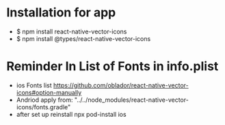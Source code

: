 # Installation for app 
- $ npm install react-native-vector-icons
- $ npm install @types/react-native-vector-icons

# Reminder In List of Fonts in info.plist
- ios Fonts list https://github.com/oblador/react-native-vector-icons#option-manually
- Andriod apply from: "../../node_modules/react-native-vector-icons/fonts.gradle"
- after set up reinstall npx pod-install ios